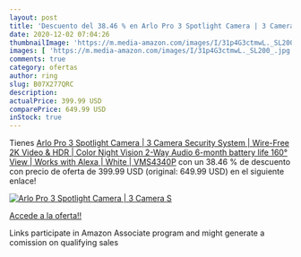```yaml
---
layout: post
title: 'Descuento del 38.46 % en Arlo Pro 3 Spotlight Camera | 3 Camera S'
date: 2020-12-02 07:04:26
thumbnailImage: 'https://m.media-amazon.com/images/I/31p4G3ctmwL._SL200_.jpg'
images: [ 'https://m.media-amazon.com/images/I/31p4G3ctmwL._SL200_.jpg' ]
comments: true
category: ofertas
author: ring
slug: B07X277QRC
description:
actualPrice: 399.99 USD
comparePrice: 649.99 USD
inStock: true
---
```


Tienes [Arlo Pro 3 Spotlight Camera | 3 Camera Security System | Wire-Free  2K Video & HDR | Color Night Vision  2-Way Audio  6-month battery life  160° View | Works with Alexa | White | VMS4340P](https://www.amazon.com/dp/B07X277QRC/?tag=tolees-20) con un 38.46 % de descuento con precio de oferta de 399.99 USD (original: 649.99 USD) en el siguiente enlace!

[![Arlo Pro 3 Spotlight Camera | 3 Camera S](https://m.media-amazon.com/images/I/31p4G3ctmwL._SL200_.jpg)](https://www.amazon.com/dp/B07X277QRC/?tag=tolees-20)

[Accede a la oferta!!](https://www.amazon.com/dp/B07X277QRC/?tag=tolees-20)

Links participate in Amazon Associate program and might generate a comission on qualifying sales


